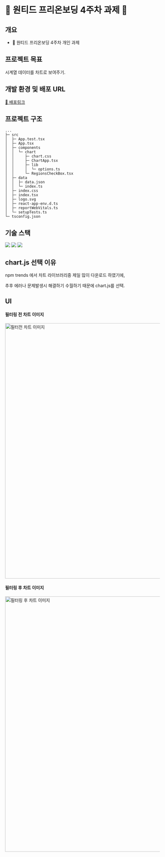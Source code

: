 # 👹 원티드 프리온보딩 4주차 과제 👹

## 개요

- 🦁 원티드 프리온보딩 4주차 개인 과제

## 프로젝트 목표

시계열 데이터를 차트로 보여주기.

## 개발 환경 및 배포 URL

[🔗 배포링크]()

## 프로젝트 구조

```
...
├─ src
│  ├─ App.test.tsx
│  ├─ App.tsx
│  ├─ components
│  │  └─ chart
│  │     ├─ chart.css
│  │     ├─ ChartApp.tsx
│  │     ├─ lib
│  │     │  └─ options.ts
│  │     └─ RegionsCheckBox.tsx
│  ├─ data
│  │  ├─ data.json
│  │  └─ index.ts
│  ├─ index.css
│  ├─ index.tsx
│  ├─ logo.svg
│  ├─ react-app-env.d.ts
│  ├─ reportWebVitals.ts
│  └─ setupTests.ts
└─ tsconfig.json

```

## 기술 스택

<img src="https://img.shields.io/badge/TypeScript-3178C6?style=flat-square&logo=typescript&logoColor=black"/> 
<img src="https://img.shields.io/badge/React-61DAFB?style=flat-square&logo=React&logoColor=black"/>
<img src="https://img.shields.io/badge/Chart.js-white?style=flat-square&logo=chart.js&logoColor=FF6384">

## chart.js 선택 이유

npm trends 에서 차트 라이브러리중 제일 많이 다운로드 하였기에, 

추후 에러나 문제발생시 해결하기 수월하기 때문에 chart.js를 선택.

## UI

#### 필터링 전 차트 이미지

<img width="831" alt="필터전 차트 이미지 " src="https://github.com/devshinn/mock-task_chart/assets/73675549/53451586-4bec-4b43-8287-fad87318616b">

#### 필터링 후 차트 이미지

<img width="831" alt="필터링 후 차트 이미지" src="https://github.com/devshinn/mock-task_chart/assets/73675549/2d6a7ffb-6a43-437d-9e40-a19f7abae798">
